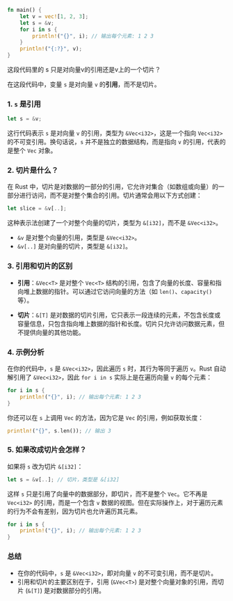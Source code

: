 ```rust
fn main() {
    let v = vec![1, 2, 3];
    let s = &v;
    for i in s {
        println!("{}", i); // 输出每个元素: 1 2 3
    }
    println!("{:?}", v);
}
```

这段代码里的 s 只是对向量v的引用还是v上的一个切片？

在这段代码中，变量 `s` 是对向量 `v` 的**引用**，而不是切片。

### 1. `s` 是引用
```rust
let s = &v;
```
这行代码表示 `s` 是对向量 `v` 的引用，类型为 `&Vec<i32>`，这是一个指向 `Vec<i32>` 的不可变引用。换句话说，`s` 并不是独立的数据结构，而是指向 `v` 的引用，代表的是整个 `Vec` 对象。

### 2. 切片是什么？
在 Rust 中，切片是对数据的一部分的引用，它允许对集合（如数组或向量）的一部分进行访问，而不是对整个集合的引用。切片通常会用以下方式创建：
```rust
let slice = &v[..];
```
这种表示法创建了一个对整个向量的切片，类型为 `&[i32]`，而不是 `&Vec<i32>`。

- `&v` 是对整个向量的引用，类型是 `&Vec<i32>`。
- `&v[..]` 是对向量的切片，类型是 `&[i32]`。

### 3. 引用和切片的区别
- **引用**：`&Vec<T>` 是对整个 `Vec<T>` 结构的引用，包含了向量的长度、容量和指向堆上数据的指针。可以通过它访问向量的方法（如 `len()`、`capacity()` 等）。
  
- **切片**：`&[T]` 是对数据的切片引用，它只表示一段连续的元素，不包含长度或容量信息，只包含指向堆上数据的指针和长度。切片只允许访问数据元素，但不提供向量的其他功能。

### 4. 示例分析
在你的代码中，`s` 是 `&Vec<i32>`，因此遍历 `s` 时，其行为等同于遍历 `v`。Rust 自动解引用了 `&Vec<i32>`，因此 `for i in s` 实际上是在遍历向量 `v` 的每个元素：

```rust
for i in s {
    println!("{}", i); // 输出每个元素: 1 2 3
}
```

你还可以在 `s` 上调用 `Vec` 的方法，因为它是 `Vec` 的引用，例如获取长度：
```rust
println!("{}", s.len()); // 输出 3
```

### 5. 如果改成切片会怎样？
如果将 `s` 改为切片 `&[i32]`：
```rust
let s = &v[..]; // 切片，类型是 &[i32]
```
这样 `s` 只是引用了向量中的数据部分，即切片，而不是整个 `Vec`。它不再是 `Vec<i32>` 的引用，而是一个包含 `v` 数据的视图。但在实际操作上，对于遍历元素的行为不会有差别，因为切片也允许遍历其元素。

```rust
for i in s {
    println!("{}", i); // 输出每个元素: 1 2 3
}
```

### 总结
- 在你的代码中，`s` 是 `&Vec<i32>`，即对向量 `v` 的不可变引用，而不是切片。
- 引用和切片的主要区别在于，引用 (`&Vec<T>`) 是对整个向量对象的引用，而切片 (`&[T]`) 是对数据部分的引用。